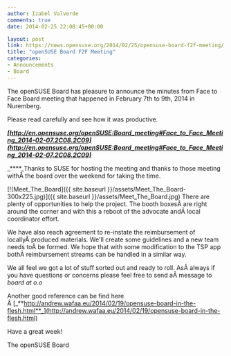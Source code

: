 ```yaml
---
author: Izabel Valverde
comments: true
date: 2014-02-25 22:08:45+00:00

layout: post
link: https://news.opensuse.org/2014/02/25/opensuse-board-f2f-meeting/
title: "openSUSE Board F2F Meeting"
categories:
- Announcements
- Board
---
```

The openSUSE Board has pleasure to announce the minutes from Face to Face Board meeting that happened in February 7th to 9th, 2014 in Nuremberg.

Please read carefully and see how it was productive.

_**[http://en.opensuse.org/openSUSE:Board_meeting#Face_to_Face_Meeting_2014-02-07.2C08.2C09](http://en.opensuse.org/openSUSE:Board_meeting#Face_to_Face_Meeting_2014-02-07.2C08.2C09)**_

_****_Thanks to SUSE for hosting the meeting and thanks to those meeting withÂ the board over the weekend for taking the time.

[![Meet_The_Board]({{ site.baseurl }}/assets/Meet_The_Board-300x225.jpg)]({{ site.baseurl }}/assets/Meet_The_Board.jpg)
There are plenty of opportunities to help the project. The booth boxesÂ are right around the corner and with this a reboot of the advocate andÂ local coordinator effort.

We have also reach agreement to re-instate the reimbursement of locallyÂ produced materials. We'll create some guidelines and a new team needs toÂ be formed. We hope that with some modification to the TSP app bothÂ reimbursement streams can be handled in a similar way.




We all feel we got a lot of stuff sorted out and ready to roll. AsÂ always if you have questions or concerns please feel free to send aÂ message to _board at o.o_

Another good reference can be find here Â [_**http://andrew.wafaa.eu/2014/02/19/opensuse-board-in-the-flesh.html**_](http://andrew.wafaa.eu/2014/02/19/opensuse-board-in-the-flesh.html)

Have a great week!

The openSUSE Board		
